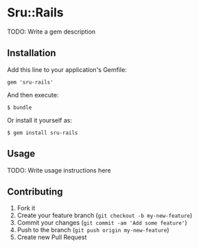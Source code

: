 # Sru::Rails

TODO: Write a gem description

## Installation

Add this line to your application's Gemfile:

    gem 'sru-rails'

And then execute:

    $ bundle

Or install it yourself as:

    $ gem install sru-rails

## Usage

TODO: Write usage instructions here

## Contributing

1. Fork it
2. Create your feature branch (`git checkout -b my-new-feature`)
3. Commit your changes (`git commit -am 'Add some feature'`)
4. Push to the branch (`git push origin my-new-feature`)
5. Create new Pull Request
